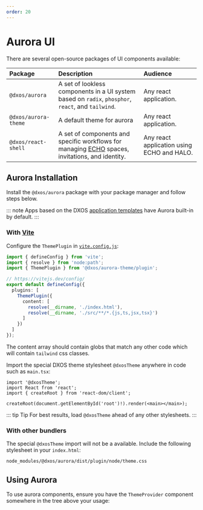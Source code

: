 ```yaml
---
order: 20
---
```


# Aurora UI

There are several open-source packages of UI components available:

| Package                  | Description                                                                                                                                                                                                                                                      | Audience |
| :----------------------- | :--------------------------------------------------------------------------------------------------------------------------------------------------------------------------------------------------------------------------------------------------------------- | :--- |
| `@dxos/aurora` | A set of lookless components in a UI system based on `radix`, `phosphor`, `react`, and `tailwind`. | Any react application. |
| `@dxos/aurora-theme` | A default theme for aurora | Any react application. |
| `@dxos/react-shell`         | A set of components and specific workflows for managing [ECHO](../platform) spaces, invitations, and identity. | Any react application using ECHO and HALO. |

## Aurora Installation

Install the `@dxos/aurora` package with your package manager and follow steps below.

::: note
Apps based on the DXOS [application templates](../cli/app-templates) have Aurora built-in by default.
:::

### With [Vite](https://vitejs.dev)

Configure the `ThemePlugin` in [`vite.config.js`](https://vitejs.dev/config/):

```ts file=./snippets/vite-config.ts#L5-
import { defineConfig } from 'vite';
import { resolve } from 'node:path';
import { ThemePlugin } from '@dxos/aurora-theme/plugin';

// https://vitejs.dev/config/
export default defineConfig({
  plugins: [
    ThemePlugin({
      content: [
        resolve(__dirname, './index.html'),
        resolve(__dirname, './src/**/*.{js,ts,jsx,tsx}')
      ]
    })
  ]
});
```

The content array should contain globs that match any other code which will contain `tailwind` css classes.

Import the special DXOS theme stylesheet `@dxosTheme` anywhere in code such as `main.tsx`:

```tsx{1} file=./snippets/vite-main.tsx#L5-
import '@dxosTheme';
import React from 'react';
import { createRoot } from 'react-dom/client';

createRoot(document.getElementById('root')!).render(<main></main>);
```

::: tip Tip
For best results, load `@dxosTheme` ahead of any other stylesheets.
:::

### With other bundlers

The special `@dxosTheme` import will not be a available. Include the following stylesheet in your `index.html`:

```
node_modules/@dxos/aurora/dist/plugin/node/theme.css
```

## Using Aurora

To use aurora components, ensure you have the `ThemeProvider` component somewhere in the tree above your usage:
  
  ```tsx file=./snippets/theme-provider.tsx#L5-